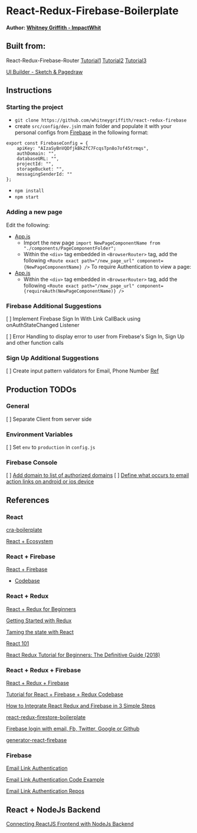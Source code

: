 # React-Redux-Firebase-Boilerplate
 
#### Author: [Whitney Griffith - ImpactWhit](https://www.linkedin.com/in/whitneygriffith/)


## Built from: 
React-Redux-Firebase-Router [Tutorial1](https://dusty.phillips.codes/2018/08/25/react-redux-firebase-with-firestore-tutorial/)
[Tutorial2](https://medium.com/quick-code/how-to-integrate-react-redux-and-firebase-in-3-simple-steps-c44804a6af38)
[Tutorial3](https://medium.com/quick-code/adding-authentication-to-react-redux-firebase-app-f0efcb1c519a)


[UI Builder - Sketch & Pagedraw](https://pagedraw.io/)


## Instructions

### Starting the project
* ```git clone https://github.com/whitneygriffith/react-redux-firebase```
* create ```src/config/dev.js```in main folder and populate it with your personal configs from [Firebase](https://firebase.google.com/) in the following format:

```
export const FirebaseConfig = {
    apiKey: "AIzaSyBnVQDfjkBkZfC7FcqsTpn8o7of45trmqs",
    authDomain: "",
    databaseURL: "",
    projectId: "",
    storageBucket: "",
    messagingSenderId: ""
};
```
* ```npm install```
* ```npm start```

### Adding a new page
Edit the following:
- [App.js](../src/App.js)
    - Import the new page ```import NewPageComponentName from "./components/PageComponentFolder";```
    - Within the ```<div>``` tag embedded in ```<BrowserRouter>``` tag, add the following ```<Route exact path="/new_page_url" component={NewPageComponentName} />```
To require Authentication to view a page: 
- [App.js](../src/App.js)
    - Within the ```<div>``` tag embedded in ```<BrowserRouter>``` tag, add the following ```<Route exact path="/new_page_url" component={requireAuth(NewPageComponentName)} />```


### Firebase Additional Suggestions
[ ] Implement Firebase Sign In With Link CallBack using onAuthStateChanged Listener

[ ] Error Handling to display error to user from Firebase's Sign In, Sign Up and other function calls


### Sign Up Additional Suggestions
[ ] Create input pattern validators for Email, Phone Number [Ref](https://www.w3schools.com/html/html_form_attributes.asp)


## Production TODOs

### General
[ ] Separate Client from server side

### Environment Variables
[ ] Set ```env``` to ```production``` in ```config.js```

### Firebase Console
[ ] [Add domain to list of authorized domains](https://console.firebase.google.com/u/1/project/seampay-1d1a9/authentication/providers) 
[ ] [Define what occurs to email action links on android or ios device](https://firebase.google.com/docs/auth/web/passing-state-in-email-actions#configuring_firebase_dynamic_links) 


## References

### React 
[cra-boilerplate](https://github.com/mohandere/cra-boilerplate)

[React + Ecosystem](https://github.com/rwieruch?tab=repositories)


### React + Firebase

[React + Firebase](https://www.robinwieruch.de/complete-firebase-authentication-react-tutorial/)
- [Codebase](https://github.com/the-road-to-react-with-firebase/react-firebase-authentication/tree/65e6c18fb894b847fed0ab6f9bb042b310cfedc2)

###  React + Redux

[React + Redux for Beginners](https://www.valentinog.com/blog/react-redux-tutorial-beginners/)

[Getting Started with Redux](https://egghead.io/courses/getting-started-with-redux)

[Taming the state with React](https://roadtoreact.com/course-details?courseId=TAMING_THE_STATE)

[React 101 ](https://tighten.co/blog/react-101-part-4-firebase)

[React Redux Tutorial for Beginners: The Definitive Guide (2018)](https://www.valentinog.com/blog/react-redux-tutorial-beginners/#React_Redux_tutorial_connecting_React_with_Redux)

### React + Redux + Firebase
[React + Redux + Firebase](http://react-redux-firebase.com/)

[Tutorial for React + Firebase + Redux Codebase](https://github.com/wickard/redux-firebase-tutorial)

[How to Integrate React Redux and Firebase in 3 Simple Steps](https://medium.com/quick-code/how-to-integrate-react-redux-and-firebase-in-3-simple-steps-c44804a6af38)

[react-redux-firestore-boilerplate](https://github.com/rioam2/react-redux-firestore-boilerplate)

[Firebase login with email, Fb, Twitter, Google or Github](https://github.com/polinazolotukhina/Social-login)

[generator-react-firebase](https://github.com/prescottprue/generator-react-firebase)


### Firebase

[Email Link Authentication](https://firebase.google.com/docs/auth/web/email-link-auth)

[Email Link Authentication Code Example](https://github.com/firebase/quickstart-js/blob/master/auth/email-link.html#L89)

[Email Link Authentication Repos](https://github.com/search?o=desc&p=2&q=signinwithemaillink&s=indexed&type=Code)

## React + NodeJs Backend

[Connecting ReactJS Frontend with NodeJs Backend](https://www.zeolearn.com/magazine/connecting-reactjs-frontend-with-nodejs-backend)
